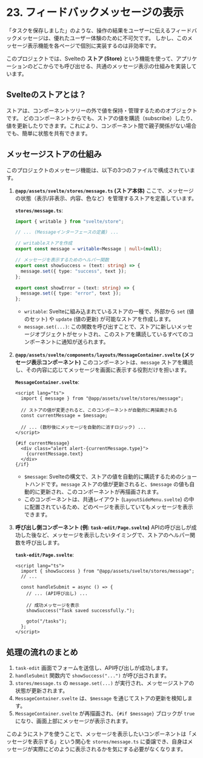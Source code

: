 # 23. フィードバックメッセージの表示

「タスクを保存しました」のような、操作の結果をユーザーに伝えるフィードバックメッセージは、優れたユーザー体験のために不可欠です。
しかし、このメッセージ表示機能を各ページで個別に実装するのは非効率です。

このプロジェクトでは、Svelteの **ストア (Store)** という機能を使って、アプリケーションのどこからでも呼び出せる、共通のメッセージ表示の仕組みを実装しています。

## Svelteのストアとは？

ストアは、コンポーネントツリーの外で値を保持・管理するためのオブジェクトです。
どのコンポーネントからでも、ストアの値を購読（subscribe）したり、値を更新したりできます。これにより、コンポーネント間で親子関係がない場合でも、簡単に状態を共有できます。

## メッセージストアの仕組み

このプロジェクトのメッセージ機能は、以下の3つのファイルで構成されています。

1.  **`@app/assets/svelte/stores/message.ts` (ストア本体)**
    ここで、メッセージの状態（表示/非表示、内容、色など）を管理するストアを定義しています。

    **`stores/message.ts`**:
    ```typescript
    import { writable } from "svelte/store";

    // ... (Messageインターフェースの定義) ...

    // writableストアを作成
    export const message = writable<Message | null>(null);

    // メッセージを表示するためのヘルパー関数
    export const showSuccess = (text: string) => {
      message.set({ type: "success", text });
    };

    export const showError = (text: string) => {
      message.set({ type: "error", text });
    };
    ```
    - `writable`: Svelteに組み込まれているストアの一種で、外部から `set` (値のセット) や `update` (値の更新) が可能なストアを作成します。
    - `message.set(...)`: この関数を呼び出すことで、ストアに新しいメッセージオブジェクトがセットされ、このストアを購読しているすべてのコンポーネントに通知が送られます。

2.  **`@app/assets/svelte/components/layouts/MessageContainer.svelte` (メッセージ表示コンポーネント)**
    このコンポーネントは、`message` ストアを購読し、その内容に応じてメッセージを画面に表示する役割だけを担います。

    **`MessageContainer.svelte`**:
    ```svelte
    <script lang="ts">
      import { message } from "@app/assets/svelte/stores/message";

      // ストアの値が変更されると、このコンポーネントが自動的に再描画される
      const currentMessage = $message;

      // ... (数秒後にメッセージを自動的に消すロジック) ...
    </script>

    {#if currentMessage}
      <div class="alert alert-{currentMessage.type}">
        {currentMessage.text}
      </div>
    {/if}
    ```
    - `$message`: Svelteの構文で、ストアの値を自動的に購読するためのショートハンドです。`message` ストアの値が更新されると、`$message` の値も自動的に更新され、このコンポーネントが再描画されます。
    - このコンポーネントは、共通レイアウト (`LayoutSideMenu.svelte`) の中に配置されているため、どのページを表示していてもメッセージを表示できます。

3.  **呼び出し側コンポーネント (例: `task-edit/Page.svelte`)**
    APIの呼び出しが成功した後など、メッセージを表示したいタイミングで、ストアのヘルパー関数を呼び出します。

    **`task-edit/Page.svelte`**:
    ```svelte
    <script lang="ts">
      import { showSuccess } from "@app/assets/svelte/stores/message";
      // ...

      const handleSubmit = async () => {
        // ... (API呼び出し) ...
        
        // 成功メッセージを表示
        showSuccess("Task saved successfully.");
        
        goto("/tasks");
      };
    </script>
    ```

## 処理の流れのまとめ

1.  `task-edit` 画面でフォームを送信し、API呼び出しが成功します。
2.  `handleSubmit` 関数内で `showSuccess("...")` が呼び出されます。
3.  `stores/message.ts` の `message.set(...)` が実行され、メッセージストアの状態が更新されます。
4.  `MessageContainer.svelte` は、`$message` を通じてストアの更新を検知します。
5.  `MessageContainer.svelte` が再描画され、`{#if $message}` ブロックが `true` になり、画面上部にメッセージが表示されます。

このようにストアを使うことで、メッセージを表示したいコンポーネントは「メッセージを表示する」という関心を `stores/message.ts` に委譲でき、自身はメッセージが実際にどのように表示されるかを気にする必要がなくなります。
